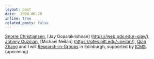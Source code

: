 ```yaml
---
layout: post
date:  2024-06-28
inline: true
related_posts: false
---
```


 [Snorre Christiansen](https://www.mn.uio.no/math/english/people/aca/snorrec/), [Jay Gopalakrishnan] (https://web.pdx.edu/~gjay/), [Johnny Guzmán](https://appliedmath.brown.edu/people/johnny-guzman),  [Michael Neilan] (https://sites.pitt.edu/~neilan/), [Qian Zhang](https://www.mtu.edu/math/department/faculty-staff/faculty/zhang/) and I will [Research-in-Groups](https://www.icms.org.uk/funding-opportunities/research-groups-rigs) in Edinburgh, supported by [ICMS](https://www.icms.org.uk/). (upcoming)
